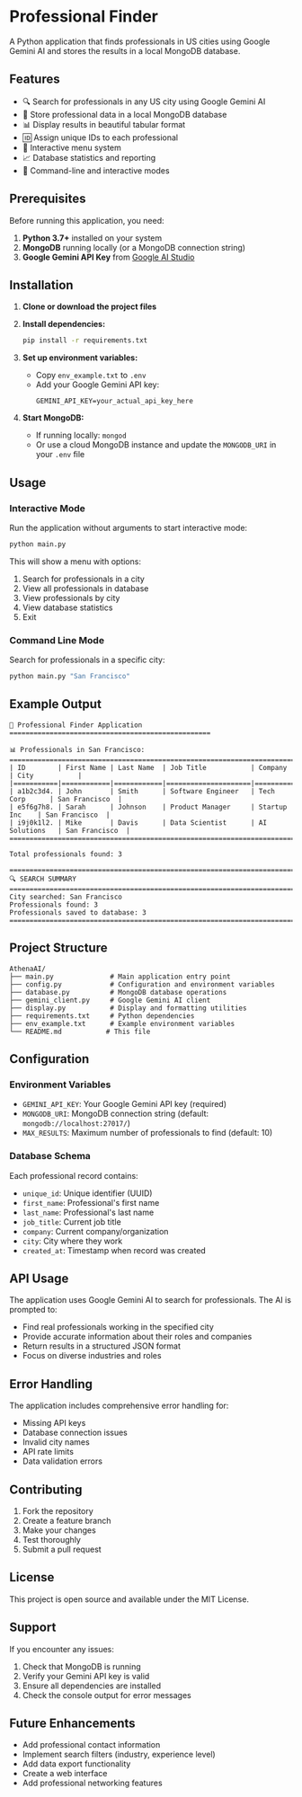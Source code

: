 # Professional Finder

A Python application that finds professionals in US cities using Google Gemini AI and stores the results in a local MongoDB database.

## Features

- 🔍 Search for professionals in any US city using Google Gemini AI
- 💾 Store professional data in a local MongoDB database
- 📊 Display results in beautiful tabular format
- 🆔 Assign unique IDs to each professional
- 🔄 Interactive menu system
- 📈 Database statistics and reporting
- 🚀 Command-line and interactive modes

## Prerequisites

Before running this application, you need:

1. **Python 3.7+** installed on your system
2. **MongoDB** running locally (or a MongoDB connection string)
3. **Google Gemini API Key** from [Google AI Studio](https://makersuite.google.com/app/apikey)

## Installation

1. **Clone or download the project files**

2. **Install dependencies:**
   ```bash
   pip install -r requirements.txt
   ```

3. **Set up environment variables:**
   - Copy `env_example.txt` to `.env`
   - Add your Google Gemini API key:
     ```
     GEMINI_API_KEY=your_actual_api_key_here
     ```

4. **Start MongoDB:**
   - If running locally: `mongod`
   - Or use a cloud MongoDB instance and update the `MONGODB_URI` in your `.env` file

## Usage

### Interactive Mode
Run the application without arguments to start interactive mode:
```bash
python main.py
```

This will show a menu with options:
1. Search for professionals in a city
2. View all professionals in database
3. View professionals by city
4. View database statistics
5. Exit

### Command Line Mode
Search for professionals in a specific city:
```bash
python main.py "San Francisco"
```

## Example Output

```
🏢 Professional Finder Application
==================================================

📊 Professionals in San Francisco:
================================================================================
| ID        | First Name | Last Name  | Job Title           | Company        | City           |
|===========|============|============|=====================|================|================|
| a1b2c3d4. | John       | Smith      | Software Engineer   | Tech Corp      | San Francisco  |
| e5f6g7h8. | Sarah      | Johnson    | Product Manager     | Startup Inc    | San Francisco  |
| i9j0k1l2. | Mike       | Davis      | Data Scientist      | AI Solutions   | San Francisco  |
================================================================================

Total professionals found: 3

================================================================================
🔍 SEARCH SUMMARY
================================================================================
City searched: San Francisco
Professionals found: 3
Professionals saved to database: 3
================================================================================
```

## Project Structure

```
AthenaAI/
├── main.py              # Main application entry point
├── config.py            # Configuration and environment variables
├── database.py          # MongoDB database operations
├── gemini_client.py     # Google Gemini AI client
├── display.py           # Display and formatting utilities
├── requirements.txt     # Python dependencies
├── env_example.txt      # Example environment variables
└── README.md           # This file
```

## Configuration

### Environment Variables

- `GEMINI_API_KEY`: Your Google Gemini API key (required)
- `MONGODB_URI`: MongoDB connection string (default: `mongodb://localhost:27017/`)
- `MAX_RESULTS`: Maximum number of professionals to find (default: 10)

### Database Schema

Each professional record contains:
- `unique_id`: Unique identifier (UUID)
- `first_name`: Professional's first name
- `last_name`: Professional's last name
- `job_title`: Current job title
- `company`: Current company/organization
- `city`: City where they work
- `created_at`: Timestamp when record was created

## API Usage

The application uses Google Gemini AI to search for professionals. The AI is prompted to:
- Find real professionals working in the specified city
- Provide accurate information about their roles and companies
- Return results in a structured JSON format
- Focus on diverse industries and roles

## Error Handling

The application includes comprehensive error handling for:
- Missing API keys
- Database connection issues
- Invalid city names
- API rate limits
- Data validation errors

## Contributing

1. Fork the repository
2. Create a feature branch
3. Make your changes
4. Test thoroughly
5. Submit a pull request

## License

This project is open source and available under the MIT License.

## Support

If you encounter any issues:
1. Check that MongoDB is running
2. Verify your Gemini API key is valid
3. Ensure all dependencies are installed
4. Check the console output for error messages

## Future Enhancements

- Add professional contact information
- Implement search filters (industry, experience level)
- Add data export functionality
- Create a web interface
- Add professional networking features 